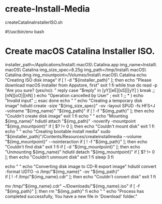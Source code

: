 # create-Install-Media

createCatalinaInstallerISO.sh


#!/usr/bin/env bash
# Create macOS Catalina Installer ISO.
installer_path=/Applications/Install\ macOS\ Catalina.app
img_name=Install\ macOS\ Catalina
img_size_spec=8.25g
img_path=/tmp/Install\ macOS\ Catalina.dmg
img_mountpoint=/Volumes/Install\ macOS\ Catalina
echo "Creating ISO disk image"
if [ ! -d "${installer_path}" ]; then
	echo "Please download macOS installer from Appstore, first"
	exit 1
fi
while true
do
    read -p "Are you sure? (yes/no): " reply
    case "$reply" in
        [yY][eE][sS]|[yY] ) break ;;
        [nN][oO]|[nN] ) echo "Operation cancelled by User" ; exit 1 ;;
        * ) echo "Invalid input" ;;
    esac
done
echo " "
echo "Creating a temporary disk image"
hdiutil create -size "${img_size_spec}" -ov -layout SPUD -fs HFS+J -volname "${img_name}" "${img_path}"
if [ ! -f "${img_path}" ]; then
	echo "Couldn't create disk image"
	exit 1
fi
echo " "
echo "Mounting ${img_name}"
hdiutil attach "${img_path}" -noverify -mountpoint "${img_mountpoint}"
if [ $? != 0 ]; then
	echo "Couldn't mount disk"
	exit 1
fi
echo " "
echo "Creating bootable install media"
sudo "${installer_path}"/Contents/Resources/createinstallmedia --volume "${img_mountpoint}" --nointeraction
if [ ! -f "${img_path}" ]; then
	echo "Couldn't find disk"
	exit 1
fi
if [ -d "${img_mountpoint}" ]; then
	echo "Unmounting ${img_name}"
	hdiutil detach  "${img_mountpoint}"
	if [ $? != 0 ]; then
		echo "Couldn’t unmount disk"
		exit 1
	fi
	sleep 3
fi


echo " "
echo "Converting disk image to CD-R export image"
hdiutil convert -format UDTO -o /tmp/"${img_name}" -ov "${img_path}"  
if [ ! -f /tmp/"${img_name}.cdr" ]; then
	echo "Couldn't convert disk"
	exit 1
fi

mv /tmp/"${img_name}.cdr" ~/Downloads/"${img_name}.iso"
if [ -f "${img_path}" ]; then
	rm "${img_path}"
fi
echo " "
echo "Process has completed successfully, You have a new file in 'Download' folder."
